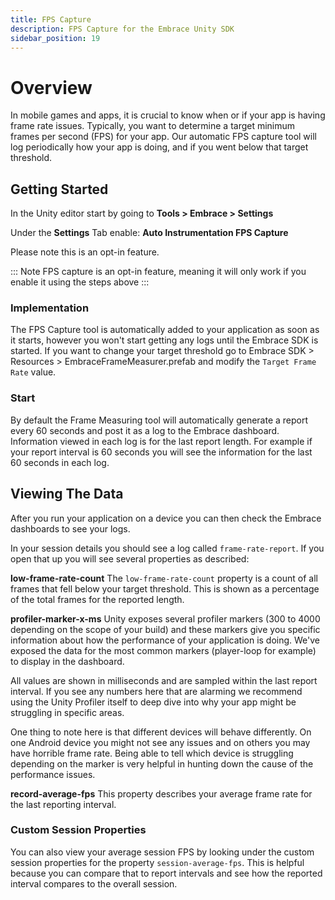 ```yaml
---
title: FPS Capture
description: FPS Capture for the Embrace Unity SDK
sidebar_position: 19
---
```


# Overview

In mobile games and apps, it is crucial to know when or if your app is having frame rate issues. Typically, you want to determine a target minimum frames per second (FPS) for your app. Our automatic FPS capture tool will log periodically how your app is doing, and if you went below that target threshold.

## Getting Started

In the Unity editor start by going to **Tools > Embrace > Settings**

Under the **Settings** Tab enable:
**Auto Instrumentation FPS Capture**

Please note this is an opt-in feature.

::: Note 
FPS capture is an opt-in feature, meaning it will only work if you enable it using the steps above
:::

### Implementation

The FPS Capture tool is automatically added to your application as soon as it starts, however you won't start getting any logs until the Embrace SDK is started. If you want to change your target threshold go to Embrace SDK > Resources > EmbraceFrameMeasurer.prefab and modify the `Target Frame Rate` value.

### Start

By default the Frame Measuring tool will automatically generate a report every 60 seconds and post it as a log to the Embrace dashboard. Information viewed in each log is for the last report length. For example if your report interval is 60 seconds you will see the information for the last 60 seconds in each log.

## Viewing The Data

After you run your application on a device you can then check the Embrace dashboards to see your logs.

In your session details you should see a log called `frame-rate-report`. If you open that up you will see several properties as described:

**low-frame-rate-count**
The `low-frame-rate-count` property is a count of all frames that fell below your target threshold. This is shown as a percentage of the total frames for the reported length.

**profiler-marker-x-ms**
Unity exposes several profiler markers (300 to 4000 depending on the scope of your build) and these markers give you specific information about how the performance of your application is doing. We've exposed the data for the most common markers (player-loop for example) to display in the dashboard.

All values are shown in milliseconds and are sampled within the last report interval. If you see any numbers here that are alarming we recommend using the Unity Profiler itself to deep dive into why your app might be struggling in specific areas.

One thing to note here is that different devices will behave differently. On one Android device you might not see any issues and on others you may have horrible frame rate. Being able to tell which device is struggling depending on the marker is very helpful in hunting down the cause of the performance issues.

**record-average-fps**
This property describes your average frame rate for the last reporting interval.

### Custom Session Properties

You can also view your average session FPS by looking under the custom session properties for the property `session-average-fps`. This is helpful because you can compare that to report intervals and see how the reported interval compares to the overall session.

